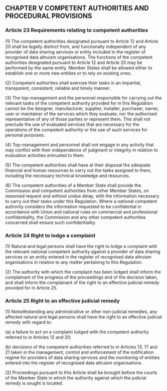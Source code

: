 ## CHAPTER V COMPETENT AUTHORITIES AND PROCEDURAL PROVISIONS

### Article 23 Requirements relating to competent authorities

(1) The competent authorities designated pursuant to Article 12 and Article 20 shall be legally distinct from, and functionally independent of any provider of data sharing services or entity included in the register of recognised data altruism organisations. The functions of the competent authorities designated pursuant to Article 12 and Article 20 may be performed by the same entity. Member States shall be allowed either to establish one or more new entities or to rely on existing ones.

(2) Competent authorities shall exercise their tasks in an impartial, transparent, consistent, reliable and timely manner.

(3) The top-management and the personnel responsible for carrying out the relevant tasks of the competent authority provided for in this Regulation cannot be the designer, manufacturer, supplier, installer, purchaser, owner, user or maintainer of the services which they evaluate, nor the authorised representative of any of those parties or represent them. This shall not preclude the use of evaluated services that are necessary for the operations of the competent authority or the use of such services for personal purposes.

(4) Top-management and personnel shall not engage in any activity that may conflict with their independence of judgment or integrity in relation to evaluation activities entrusted to them.

(5) The competent authorities shall have at their disposal the adequate financial and human resources to carry out the tasks assigned to them, including the necessary technical knowledge and resources.

(6) The competent authorities of a Member State shall provide the Commission and competent authorities from other Member States, on reasoned request and without undue delay, with the information necessary to carry out their tasks under this Regulation. Where a national competent authority considers the information requested to be confidential in accordance with Union and national rules on commercial and professional confidentiality, the Commission and any other competent authorities concerned shall ensure such confidentiality.

### Article 24 Right to lodge a complaint

(1) Natural and legal persons shall have the right to lodge a complaint with the relevant national competent authority against a provider of data sharing services or an entity entered in the register of recognised data altruism organisations in relation to any matter pertaining to this Regulation.

(2) The authority with which the complaint has been lodged shall inform the complainant of the progress of the proceedings and of the decision taken, and shall inform the complainant of the right to an effective judicial remedy provided for in Article 25.

### Article 25 Right to an effective judicial remedy

(1) Notwithstanding any administrative or other non-judicial remedies, any affected natural and legal persons shall have the right to an effective judicial remedy with regard to:

(a) a failure to act on a complaint lodged with the competent authority referred to in Articles 12 and 20;

(b) decisions of the competent authorities referred to in Articles 13, 17 and 21 taken in the management, control and enforcement of the notification regime for providers of data sharing services and the monitoring of entities entered into the register of recognised data altruism organisations.

(2) Proceedings pursuant to this Article shall be brought before the courts of the Member State in which the authority against which the judicial remedy is sought is located.
